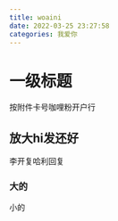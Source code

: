 ```yaml
---
title: woaini
date: 2022-03-25 23:27:58
categories: 我爱你
---
```


# 一级标题

按附件卡号咖哩粉开户行

## 放大hi发还好

李开复哈利回复

### 大的

小的
